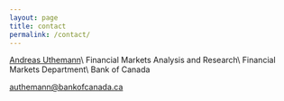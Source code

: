 ```yaml
---
layout: page
title: contact
permalink: /contact/
---
```


[Andreas Uthemann](https://www.bankofcanada.ca/profile/andreas-uthemann/)\\
Financial Markets Analysis and Research\\
Financial Markets Department\\
Bank of Canada

<authemann@bankofcanada.ca> 